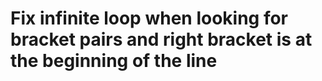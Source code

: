 # Fix infinite loop when looking for bracket pairs and right bracket is at the beginning of the line
